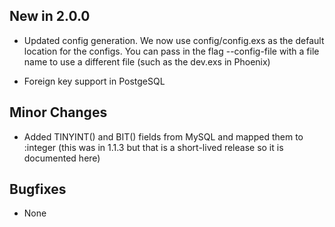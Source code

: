 ## New in 2.0.0

* Updated config generation. We now use config/config.exs as the default location for the configs. You can pass in the flag --config-file with a file name to use a different file (such as the dev.exs in Phoenix)

* Foreign key support in PostgeSQL 

## Minor Changes

* Added TINYINT() and BIT() fields from MySQL and mapped them to :integer (this was in 1.1.3 but that is a short-lived release so it is documented here)

## Bugfixes

* None